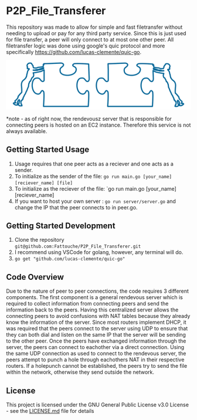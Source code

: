 # P2P_File_Transferer
This repository was made to allow for simple and fast filetransfer without needing to upload or pay for any third party service. Since this is just used for file transfer, a peer will only connect to at most one other peer. All filetransfer logic was done using google's quic protocol and more specifically https://github.com/lucas-clemente/quic-go.

![](Images/sharing.png)

*note - as of right now, the rendevousz server that is responsible for connecting peers is hosted on an EC2 instance. Therefore this service is not always available.

## Getting Started Usage
1. Usage requires that one peer acts as a reciever and one acts as a sender.
2. To initialize as the sender of the file: `go run main.go [your_name] [reciever_name] [file]`
3. To initialize as the reciever of the file: `go run main.go [your_name] [reciever_name]
4. If you want to host your own server : `go run server/server.go` and change the IP that the peer connects to in peer.go.

## Getting Started Development
1. Clone the repository `git@github.com:Fattouche/P2P_File_Transferer.git`
2. I recommend using VSCode for golang, however, any terminal will do.
3. `go get "github.com/lucas-clemente/quic-go" `

## Code Overview

Due to the nature of peer to peer connections, the code requires 3 different components. The first component is a general rendevous server which is required to collect information from connecting peers and send the information back to the peers. Having this centralized server allows the connecting peers to avoid confusions with NAT tables because they already know the information of the server. Since most routers implement DHCP, it was required that the peers connect to the server using UDP to ensure that they can both dial and listen on the same IP that the server will be sending to the other peer. Once the peers have exchanged information through the server, the peers can connect to eachother via a direct connection. Using the same UDP connection as used to connect to the rendevous server, the peers attempt to punch a hole through eachothers NAT in their respective routers. If a holepunch cannot be established, the peers try to send the file within the network, otherwise they send outside the network.

## License

This project is licensed under the GNU General Public License v3.0 License - see the [LICENSE.md](LICENSE) file for details
